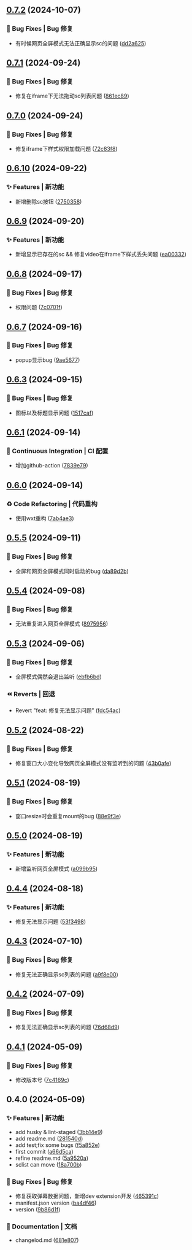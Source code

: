 

## [0.7.2](https://github.com/eeelester/bilibili-fullscreen-sc/compare/0.7.1...0.7.2) (2024-10-07)


### 🐛 Bug Fixes | Bug 修复

* 有时候网页全屏模式无法正确显示sc的问题 ([dd2a625](https://github.com/eeelester/bilibili-fullscreen-sc/commit/dd2a6258ca73d8d11ce9795e208da8f16863d267))

## [0.7.1](https://github.com/eeelester/bilibili-fullscreen-sc/compare/0.7.0...0.7.1) (2024-09-24)


### 🐛 Bug Fixes | Bug 修复

* 修复在iframe下无法拖动sc列表问题 ([861ec89](https://github.com/eeelester/bilibili-fullscreen-sc/commit/861ec8901de4b03a3511b0be9e6b66605592fdde))

## [0.7.0](https://github.com/eeelester/bilibili-fullscreen-sc/compare/0.6.10...0.7.0) (2024-09-24)


### 🐛 Bug Fixes | Bug 修复

* 修复iframe下样式权限加载问题 ([72c83f8](https://github.com/eeelester/bilibili-fullscreen-sc/commit/72c83f8a173c42f5fc4905e6ddcdc01233b57646))

## [0.6.10](https://github.com/eeelester/bilibili-fullscreen-sc/compare/0.6.9...0.6.10) (2024-09-22)


### ✨ Features | 新功能

* 新增删除sc按钮 ([2750358](https://github.com/eeelester/bilibili-fullscreen-sc/commit/275035879cdae99fd18202d559e43f82934d937e))

## [0.6.9](https://github.com/eeelester/bilibili-fullscreen-sc/compare/0.6.8...0.6.9) (2024-09-20)


### ✨ Features | 新功能

* 新增显示已存在的sc && 修复video在iframe下样式丢失问题 ([ea00332](https://github.com/eeelester/bilibili-fullscreen-sc/commit/ea0033272d0f930506ee2e13f772a319d34bc5ac))

## [0.6.8](https://github.com/eeelester/bilibili-fullscreen-sc/compare/0.6.7...0.6.8) (2024-09-17)


### 🐛 Bug Fixes | Bug 修复

* 权限问题 ([7c0701f](https://github.com/eeelester/bilibili-fullscreen-sc/commit/7c0701f3e75cb15f7fce1922aaf53452131cb6c8))

## [0.6.7](https://github.com/eeelester/bilibili-fullscreen-sc/compare/0.6.3...0.6.7) (2024-09-16)


### 🐛 Bug Fixes | Bug 修复

* popup显示bug ([9ae5677](https://github.com/eeelester/bilibili-fullscreen-sc/commit/9ae56779ea934e93a8de08df55a8d14dffbd9f1b))

## [0.6.3](https://github.com/eeelester/bilibili-fullscreen-sc/compare/0.6.1...0.6.3) (2024-09-15)


### 🐛 Bug Fixes | Bug 修复

* 图标以及标题显示问题 ([1517caf](https://github.com/eeelester/bilibili-fullscreen-sc/commit/1517caf45dda7041a71069b2793f1faec6b65171))

## [0.6.1](https://github.com/eeelester/bilibili-fullscreen-sc/compare/0.6.0...0.6.1) (2024-09-14)


### 🔧 Continuous Integration | CI 配置

* 增加github-action ([7839e79](https://github.com/eeelester/bilibili-fullscreen-sc/commit/7839e79a64a92aed068e5331c89a6d063b2f17fc))

## [0.6.0](https://github.com/eeelester/bilibili-fullscreen-sc/compare/0.5.5...0.6.0) (2024-09-14)


### ♻ Code Refactoring | 代码重构

* 使用wxt重构 ([7ab4ae3](https://github.com/eeelester/bilibili-fullscreen-sc/commit/7ab4ae303a84755f961bf05bb4387edd77bd9fcc))

## [0.5.5](https://github.com/eeelester/bilibili-fullscreen-sc/compare/0.5.4...0.5.5) (2024-09-11)


### 🐛 Bug Fixes | Bug 修复

* 全屏和网页全屏模式同时启动的bug ([da89d2b](https://github.com/eeelester/bilibili-fullscreen-sc/commit/da89d2b9ef4f71dcc6e18000e47f2085095236ab))

## [0.5.4](https://github.com/eeelester/bilibili-fullscreen-sc/compare/0.5.3...0.5.4) (2024-09-08)


### 🐛 Bug Fixes | Bug 修复

* 无法重复进入网页全屏模式 ([8975956](https://github.com/eeelester/bilibili-fullscreen-sc/commit/8975956e2f38aa66fdf621c2ef668f29dcb3a6fe))

## [0.5.3](https://github.com/eeelester/bilibili-fullscreen-sc/compare/0.5.2...0.5.3) (2024-09-06)


### 🐛 Bug Fixes | Bug 修复

* 全屏模式偶然会退出监听 ([ebfb6bd](https://github.com/eeelester/bilibili-fullscreen-sc/commit/ebfb6bd9771c6f286a917e2d127f56a2aa269a8e))


### ⏪ Reverts | 回退

* Revert "feat: 修复无法显示问题" ([fdc54ac](https://github.com/eeelester/bilibili-fullscreen-sc/commit/fdc54acce2867725599edebaf252ee7cb95e275f))

## [0.5.2](https://github.com/eeelester/bilibili-fullscreen-sc/compare/0.5.1...0.5.2) (2024-08-22)


### 🐛 Bug Fixes | Bug 修复

* 修复窗口大小变化导致网页全屏模式没有监听到的问题 ([43b0afe](https://github.com/eeelester/bilibili-fullscreen-sc/commit/43b0afe7f22d869cd22f86392d21c1361aa3d87d))

## [0.5.1](https://github.com/eeelester/bilibili-fullscreen-sc/compare/0.5.0...0.5.1) (2024-08-19)


### 🐛 Bug Fixes | Bug 修复

* 窗口resize时会重复mount的bug ([88e9f3e](https://github.com/eeelester/bilibili-fullscreen-sc/commit/88e9f3e5f581b26c6dc12d8ca91b457834d17ce7))

## [0.5.0](https://github.com/eeelester/bilibili-fullscreen-sc/compare/0.4.4...0.5.0) (2024-08-19)


### ✨ Features | 新功能

* 新增监听网页全屏模式 ([a099b95](https://github.com/eeelester/bilibili-fullscreen-sc/commit/a099b9533be4def5759978c9d53409574cd4102f))

## [0.4.4](https://github.com/eeelester/bilibili-fullscreen-sc/compare/0.4.3...0.4.4) (2024-08-18)


### ✨ Features | 新功能

* 修复无法显示问题 ([53f3498](https://github.com/eeelester/bilibili-fullscreen-sc/commit/53f349856855f10d471f8d29d6565f492cf65c31))

## [0.4.3](https://github.com/eeelester/bilibili-fullscreen-sc/compare/0.4.1...0.4.3) (2024-07-10)


### 🐛 Bug Fixes | Bug 修复

* 修复无法正确显示sc列表的问题 ([a9f8e00](https://github.com/eeelester/bilibili-fullscreen-sc/commit/a9f8e0078b8ffc8638905cff29a04e97b755401a))

## [0.4.2](https://github.com/eeelester/bilibili-fullscreen-sc/compare/0.4.1...0.4.2) (2024-07-09)


### 🐛 Bug Fixes | Bug 修复

* 修复无法正确显示sc列表的问题 ([76d68d9](https://github.com/eeelester/bilibili-fullscreen-sc/commit/76d68d984392c9c449bcebbd82a1901a9c780e4b))

## [0.4.1](https://github.com/eeelester/bilibili-fullscreen-sc/compare/0.4.0...0.4.1) (2024-05-09)


### 🐛 Bug Fixes | Bug 修复

* 修改版本号 ([7c4169c](https://github.com/eeelester/bilibili-fullscreen-sc/commit/7c4169cfa027f654ef02a19d7008fe814543f2d7))

## 0.4.0 (2024-05-09)


### ✨ Features | 新功能

* add husky & lint-staged ([3bb14e9](https://github.com/eeelester/bilibili-fullscreen-sc/commit/3bb14e9485ed4e13953fe9800a96ac9e52f4380b))
* add readme.md ([281540d](https://github.com/eeelester/bilibili-fullscreen-sc/commit/281540d53c97e99eb5d3ea7a6ab16f3cb5d9fb01))
* add test;fix some bugs ([f5a852e](https://github.com/eeelester/bilibili-fullscreen-sc/commit/f5a852ed1950ab2454421ee8d73b12b600dd249b))
* first commit ([a66d5ca](https://github.com/eeelester/bilibili-fullscreen-sc/commit/a66d5ca4017569f70431e69954cd4b7ad03986a8))
* refine readme.md ([5a9520a](https://github.com/eeelester/bilibili-fullscreen-sc/commit/5a9520a01f4a48c9791b5fa4d60474faa458953b))
* sclist can move ([18a700b](https://github.com/eeelester/bilibili-fullscreen-sc/commit/18a700ba431b05fc797b370de9f07460978696f8))


### 🐛 Bug Fixes | Bug 修复

* 修复获取弹幕数据问题，新增dev extension开发 ([465391c](https://github.com/eeelester/bilibili-fullscreen-sc/commit/465391c59234a11cecf2c12b41f50c523091aa0e))
* manifest.json version ([ba4df46](https://github.com/eeelester/bilibili-fullscreen-sc/commit/ba4df46c6660ae9f088555430a88514eebdce7db))
* version ([9b86d1f](https://github.com/eeelester/bilibili-fullscreen-sc/commit/9b86d1f44dee0e4dc0616f151a8ba9900ea112c8))


### 📝 Documentation | 文档

* changelod.md ([681e807](https://github.com/eeelester/bilibili-fullscreen-sc/commit/681e807cbbc9aff149217b8146c0cc77072dfdcf))
